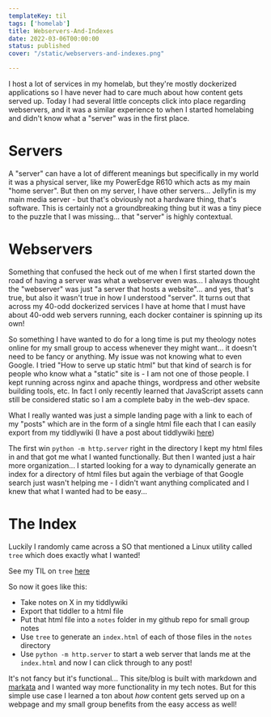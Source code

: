 ```yaml
---
templateKey: til
tags: ['homelab']
title: Webservers-And-Indexes
date: 2022-03-06T00:00:00
status: published
cover: "/static/webservers-and-indexes.png"

---
```


I host a lot of services in my homelab, but they're mostly dockerized applications so I have never had to care much about how content gets served up.
Today I had several little concepts click into place regarding webservers, and it was a similar experience to when I started homelabing and didn't know what a "server" was in the first place.

# Servers

A "server" can have a lot of different meanings but specifically in my world it was a physical server, like my PowerEdge R610 which acts as my main "home server".
But then on my server, I have other servers... Jellyfin is my main media server - but that's obviously not a hardware thing, that's software. 
This is certainly not a groundbreaking thing but it was a tiny piece to the puzzle that I was missing... that "server" is highly contextual.

# Webservers 

Something that confused the heck out of me when I first started down the road of having a server was what a webserver even was...
I always thought the "webserver" was just "a server that hosts a website"... and yes, that's true, but also it wasn't true in how I understood "server".
It turns out that across my 40-odd dockerized services I have at home that I must have about 40-odd web servers running, each docker container is spinning up its own!

So something I have wanted to do for a long time is put my theology notes online for my small group to access whenever they might want... it doesn't need to be fancy or anything.
My issue was not knowing what to even Google. I tried "How to serve up static html" but that kind of search is for people who know what a "static" site is - I am not one of those people.
I kept running across nginx and apache things, wordpress and other website building tools, etc.
In fact I only recently learned that JavaScript assets cann still be considered static so I am a complete baby in the web-dev space.

What I really wanted was just a simple landing page with a link to each of my "posts" which are in the form of a single html file each that I can easily export from my tiddlywiki (I have a post about tiddlywiki [here](/tiddly-wiki))

The first win `python -m http.server` right in the directory I kept my html files in and that got me what I wanted functionally. 
But then I wanted just a hair more organization...
I started looking for a way to dynamically generate an index for a directory of html files but again the verbiage of that Google search just wasn't helping me - I didn't want anything complicated and I knew that what I wanted had to be easy...

# The Index 

Luckily I randomly came across a SO that mentioned a Linux utility called `tree` which does exactly what I wanted!

See my TIL on `tree` [here]('/tree')

So now it goes like this:

* Take notes on X in my tiddlywiki
* Export that tiddler to a html file 
* Put that html file into a `notes` folder in my github repo for small group notes 
* Use `tree` to generate an `index.html` of each of those files in the `notes` directory
* Use `python -m http.server` to start a web server that lands me at the `index.html` and now I can click through to any post!

It's not fancy but it's functional... 
This site/blog is built with markdown and [markata](https://www.markata.dev) and I wanted way more functionality in my tech notes.
But for this simple use case I learned a ton about _how_ content gets served up on a webpage and my small group benefits from the easy access as well!


